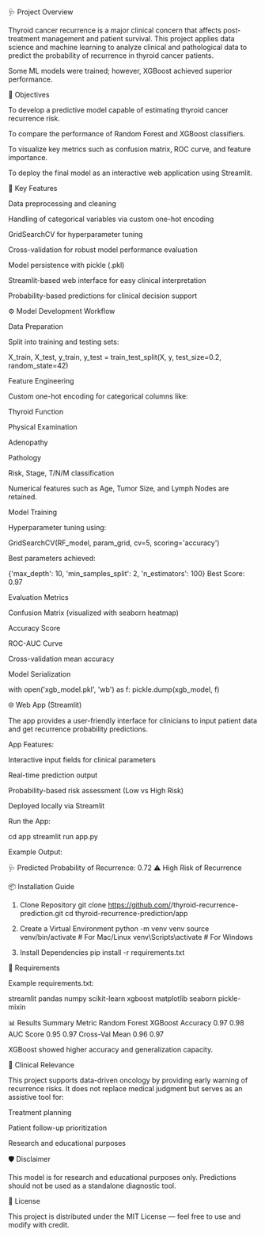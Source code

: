 🩺 Project Overview

Thyroid cancer recurrence is a major clinical concern that affects post-treatment management and patient survival. This project applies data science and machine learning to analyze clinical and pathological data to predict the probability of recurrence in thyroid cancer patients.

Some ML models were trained; however, XGBoost achieved superior performance.

🎯 Objectives

To develop a predictive model capable of estimating thyroid cancer recurrence risk.

To compare the performance of Random Forest and XGBoost classifiers.

To visualize key metrics such as confusion matrix, ROC curve, and feature importance.

To deploy the final model as an interactive web application using Streamlit.

🧩 Key Features

Data preprocessing and cleaning

Handling of categorical variables via custom one-hot encoding

GridSearchCV for hyperparameter tuning

Cross-validation for robust model performance evaluation

Model persistence with pickle (.pkl)

Streamlit-based web interface for easy clinical interpretation

Probability-based predictions for clinical decision support

⚙️ Model Development Workflow

Data Preparation

Split into training and testing sets:

X_train, X_test, y_train, y_test = train_test_split(X, y, test_size=0.2, random_state=42)


Feature Engineering

Custom one-hot encoding for categorical columns like:

Thyroid Function

Physical Examination

Adenopathy

Pathology

Risk, Stage, T/N/M classification

Numerical features such as Age, Tumor Size, and Lymph Nodes are retained.

Model Training

Hyperparameter tuning using:

GridSearchCV(RF_model, param_grid, cv=5, scoring='accuracy')


Best parameters achieved:

{'max_depth': 10, 'min_samples_split': 2, 'n_estimators': 100}
Best Score: 0.97


Evaluation Metrics

Confusion Matrix (visualized with seaborn heatmap)

Accuracy Score

ROC-AUC Curve

Cross-validation mean accuracy

Model Serialization

with open('xgb_model.pkl', 'wb') as f:
    pickle.dump(xgb_model, f)

🌐 Web App (Streamlit)

The app provides a user-friendly interface for clinicians to input patient data and get recurrence probability predictions.

App Features:

Interactive input fields for clinical parameters

Real-time prediction output

Probability-based risk assessment (Low vs High Risk)

Deployed locally via Streamlit

Run the App:

cd app
streamlit run app.py


Example Output:

🩺 Predicted Probability of Recurrence: 0.72
⚠️ High Risk of Recurrence

📦 Installation Guide
1. Clone Repository
git clone https://github.com/<yourusername>/thyroid-recurrence-prediction.git
cd thyroid-recurrence-prediction/app

2. Create a Virtual Environment
python -m venv venv
source venv/bin/activate       # For Mac/Linux
venv\Scripts\activate          # For Windows

3. Install Dependencies
pip install -r requirements.txt

🧪 Requirements

Example requirements.txt:

streamlit
pandas
numpy
scikit-learn
xgboost
matplotlib
seaborn
pickle-mixin

📊 Results Summary
Metric	Random Forest	XGBoost
Accuracy	0.97	0.98
AUC Score	0.95	0.97
Cross-Val Mean	0.96	0.97

XGBoost showed higher accuracy and generalization capacity.

🧬 Clinical Relevance

This project supports data-driven oncology by providing early warning of recurrence risks.
It does not replace medical judgment but serves as an assistive tool for:

Treatment planning

Patient follow-up prioritization

Research and educational purposes


🛡️ Disclaimer

This model is for research and educational purposes only.
Predictions should not be used as a standalone diagnostic tool.

📜 License

This project is distributed under the MIT License — feel free to use and modify with credit.

